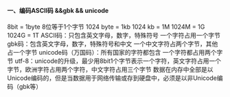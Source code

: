 #### 一、编码ASCII码 &&gbk && unicode
8bit = 1byte   8位等于1个字节
1024 byte = 1kb
1024 kb = 1M
1024M = 1G
1024G = 1T
ASCII码：只包含英文字母，数字，特殊符号
一个字符占用一个字节
gbk码：包含英文字母，数字，特殊符号和中文
一个中文字符占两个字节，其他占一个字节
unicode码（万国码）：所有国家的字符都包含
一个字符都占用两个字节
utf-8：unicode的升级，最少用8bit1个字节表示一个字符，英文字符占用一个字节，欧洲字符占用两个字符，中文字符占用三个字节
数据在内存中全部是以Unicode编码的，但是当数据用于网络传输或存到硬盘中，必须是以非Unicode编码（gbk等）





